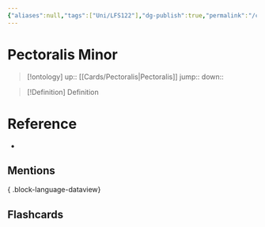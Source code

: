```yaml
---
{"aliases":null,"tags":["Uni/LFS122"],"dg-publish":true,"permalink":"/cards/pectoralis-minor/","dgPassFrontmatter":true}
---
```


# Pectoralis Minor

> [!ontology]
> up:: [[Cards/Pectoralis\|Pectoralis]]
> jump:: 
> down:: 

> [!Definition] Definition

# Reference

- 

## Mentions


{ .block-language-dataview}

## Flashcards